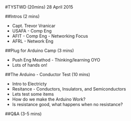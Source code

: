 #TYSTWD (20mins) 28 April 2015

##Intros (2 mins)
- Capt. Trevor Vranicar
- USAFA - Comp Eng
- AFIT - Comp Eng - Networking Focus
- AFRL - Network Eng 

##Plug for Arduino Camp (3 mins)
- Push Eng Meathod - Thinking/learning OYO
- Lots of hands on!

##The Arduino - Conductor Test (10 mins)
- Intro to Electricty
- Resitance - Conductors, Insulators, and Semiconductors
- Lets test some items
- How do we make the Arduino Work?
- Is resistance good, what happens when no resistance?

##Q&A (3-5 mins)
